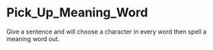 # Pick_Up_Meaning_Word
Give a sentence and will choose a character in every word then spell a meaning word out. 
